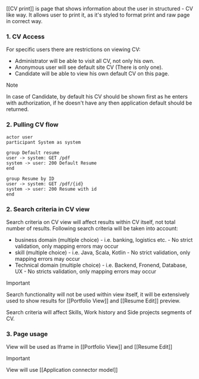 [[CV print]] is page that shows information about the user in structured - CV like way. It allows user to print it, as it's styled to format print and raw page in correct way. 

### 1. CV Access

For specific users there are restrictions on viewing CV:
- Administrator will be able to visit all CV, not only his own.
- Anonymous user will see default site CV (There is only one). 
- Candidate will be able to view his own default CV on this page.

>[!NOTE]
>In case of Candidate, by default his CV should be shown first as he enters with authorization, if he doesn't have any then application default should be returned.

### 2. Pulling CV flow


```plantuml
actor user
participant System as system

group Default resume
user -> system: GET /pdf
system -> user: 200 Default Resume
end

group Resume by ID
user -> system: GET /pdf/{id}
system -> user: 200 Resume with id
end

```


### 2. Search criteria in CV view

Search criteria on CV view will affect results within CV itself, not total number of results. Following search criteria will be taken into account:
- business domain (multiple choice) - i.e. banking, logistics etc. - No strict validation, only mapping errors may occur
- skill (multiple choice) - i.e. Java, Scala, Kotlin - No strict validation, only mapping errors may occur
- Technical domain (multiple choice) - i.e. Backend, Fronend, Database, UX - No stricts validation, only mapping errors may occur

>[!important]
Search functionality will not be used within view itself, it will be extensively used to show results for [[Portfolio View]] and [[Resume Edit]] preview.

Search criteria will affect Skills, Work history and Side projects segments of CV.
### 3. Page usage

View will be used as Iframe in [[Portfolio View]] and [[Resume Edit]]

>[!Important]
>View will use [[Application connector model]]

